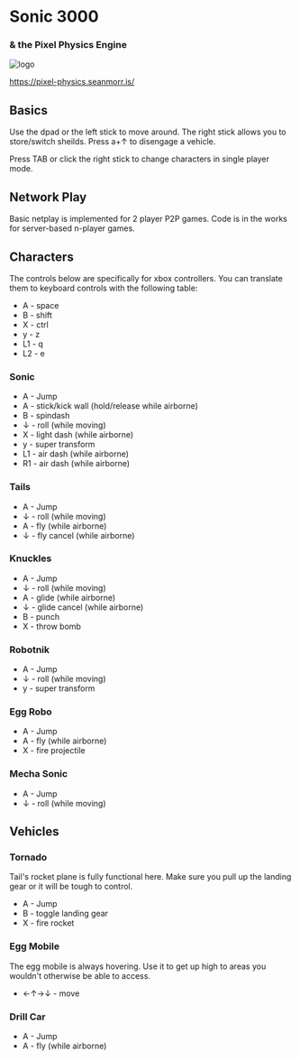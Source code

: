 # Sonic 3000
### & the Pixel Physics Engine

![logo](https://pixel-physics.seanmorr.is/icons/app-256.png)

https://pixel-physics.seanmorr.is/

## Basics

Use the dpad or the left stick to move around. The right stick allows you to store/switch sheilds. Press a+↑ to disengage a vehicle.

Press TAB or click the right stick to change characters in single player mode.

## Network Play

Basic netplay is implemented for 2 player P2P games. Code is in the works for server-based n-player games.

## Characters

The controls below are specifically for xbox controllers. You can translate them to keyboard controls with the following table:

* A - space
* B - shift
* X - ctrl
* y - z
* L1 - q
* L2 - e

### Sonic

* A - Jump
* A - stick/kick wall (hold/release while airborne)
* B - spindash
* ↓ - roll (while moving)
* X - light dash (while airborne)
* y - super transform
* L1 - air dash (while airborne)
* R1 - air dash (while airborne)

### Tails

* A - Jump
* ↓ - roll (while moving)
* A - fly (while airborne)
* ↓ - fly cancel (while airborne)

### Knuckles

* A - Jump
* ↓ - roll (while moving)
* A - glide (while airborne)
* ↓ - glide cancel (while airborne)
* B - punch
* X - throw bomb

### Robotnik

* A - Jump
* ↓ - roll (while moving)
* y - super transform

### Egg Robo

* A - Jump
* A - fly (while airborne)
* X - fire projectile

### Mecha Sonic

* A - Jump
* ↓ - roll (while moving)

## Vehicles

### Tornado

Tail's rocket plane is fully functional here. Make sure you pull up the landing gear or it will be tough to control.

* A - Jump
* B - toggle landing gear
* X - fire rocket

### Egg Mobile

The egg mobile is always hovering. Use it to get up high to areas you wouldn't otherwise be able to access.

* ←↑→↓ - move

### Drill Car

* A - Jump
* A - fly (while airborne)
